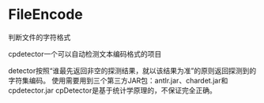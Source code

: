 # FileEncode
判断文件的字符格式

cpdetector一个可以自动检测文本编码格式的项目

detector按照“谁最先返回非空的探测结果，就以该结果为准”的原则返回探测到的 字符集编码。
使用需要用到三个第三方JAR包：antlr.jar、chardet.jar和cpdetector.jar
cpDetector是基于统计学原理的，不保证完全正确。
